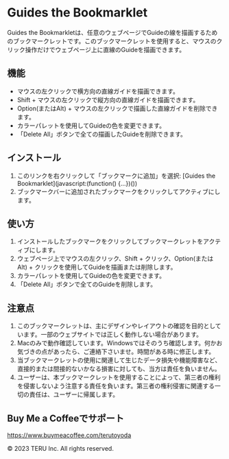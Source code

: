 # Guides the Bookmarklet

Guides the Bookmarkletは、任意のウェブページでGuideの線を描画するためのブックマークレットです。このブックマークレットを使用すると、マウスのクリック操作だけでウェブページ上に直線のGuideを描画できます。

## 機能

- マウスの左クリックで横方向の直線ガイドを描画できます。
- Shift + マウスの左クリックで縦方向の直線ガイドを描画できます。
- Option(またはAlt) + マウスの左クリックで描画した直線ガイドを削除できます。
- カラーパレットを使用してGuideの色を変更できます。
- 「Delete All」ボタンで全ての描画したGuideを削除できます。

## インストール

1. このリンクを右クリックして「ブックマークに追加」を選択: [Guides the Bookmarklet](javascript:(function() {...})())
2. ブックマークバーに追加されたブックマークをクリックしてアクティブにします。

## 使い方

1. インストールしたブックマークをクリックしてブックマークレットをアクティブにします。
2. ウェブページ上でマウスの左クリック、Shift + クリック、Option(またはAlt) + クリックを使用してGuideを描画または削除します。
3. カラーパレットを使用してGuideの色を変更できます。
4. 「Delete All」ボタンで全てのGuideを削除します。

## 注意点

1. このブックマークレットは、主にデザインやレイアウトの確認を目的としています。一部のウェブサイトでは正しく動作しない場合があります。
2. Macのみで動作確認しています。Windowsではそのうち確認します。何かお気づきの点があったら、ご連絡下さいませ。時間がある時に修正します。
3. 当ブックマークレットの使用に関連して生じたデータ損失や機能障害など、直接的または間接的ないかなる損害に対しても、当方は責任を負いません。
4. ユーザーは、本ブックマークレットを使用することによって、第三者の権利を侵害しないよう注意する責任を負います。第三者の権利侵害に関連する一切の責任は、ユーザーに帰属します。

##  Buy Me a Coffeeでサポート
https://www.buymeacoffee.com/terutoyoda

© 2023 TERU Inc. All rights reserved.
